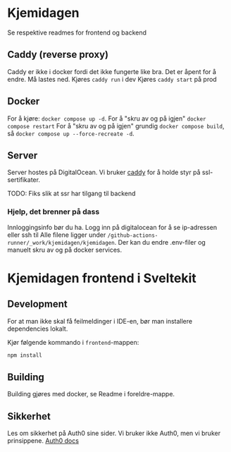 # Kjemidagen

Se respektive readmes for frontend og backend

<!-- ## Reverse proxy

For at applikasjonen skal fungere på localhost må du installere caddy lokalt.  -->

## Caddy (reverse proxy)

Caddy er ikke i docker fordi det ikke fungerte like bra. Det er åpent for å endre.
Må lastes ned.
Kjøres `caddy run` i dev
Kjøres `caddy start` på prod

## Docker

For å kjøre: `docker compose up -d`.
For å "skru av og på igjen" `docker compose restart`
For å "skru av og på igjen" grundig `docker compose build`, så `docker compose up --force-recreate -d`.

## Server

Server hostes på DigitalOcean. Vi bruker [caddy](https://caddyserver.com/) for å holde styr på ssl-sertifikater.

TODO: Fiks slik at ssr har tilgang til backend

### Hjelp, det brenner på dass

Innloggingsinfo bør du ha. Logg inn på digitalocean for å se ip-adressen eller ssh til
Alle filene ligger under `/github-actions-runner/_work/kjemidagen/kjemidagen`. Der kan du endre .env-filer og manuelt skru av og på docker services.




# Kjemidagen frontend i Sveltekit

## Development

For at man ikke skal få feilmeldinger i IDE-en, bør man installere dependencies lokalt. 

Kjør følgende kommando i `frontend`-mappen:
```bash
npm install
```


## Building

Building gjøres med docker, se Readme i foreldre-mappe.

## Sikkerhet

Les om sikkerhet på Auth0 sine sider. Vi bruker ikke Auth0, men vi bruker prinsippene. [Auth0 docs](https://auth0.com/docs/secure/tokens/refresh-tokens/refresh-token-rotation)
